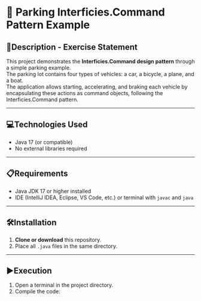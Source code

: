 # 🚗 Parking Interficies.Command Pattern Example

## 📄Description - Exercise Statement

This project demonstrates the **Interficies.Command design pattern** through a simple parking example.  
The parking lot contains four types of vehicles: a car, a bicycle, a plane, and a boat.  
The application allows starting, accelerating, and braking each vehicle by encapsulating these actions as command objects, following the Interficies.Command pattern.

---

## 💻Technologies Used

- Java 17 (or compatible)
- No external libraries required

---

## 📋Requirements

- Java JDK 17 or higher installed
- IDE (IntelliJ IDEA, Eclipse, VS Code, etc.) or terminal with `javac` and `java`

---

## 🛠️Installation

1. **Clone or download** this repository.
2. Place all `.java` files in the same directory.

---

## ▶️Execution

1. Open a terminal in the project directory.
2. Compile the code:
